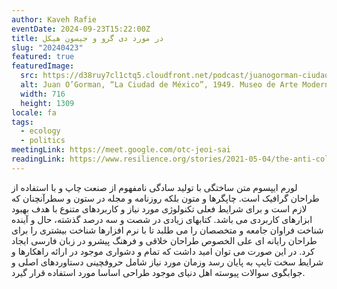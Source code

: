 ```yaml
---
author: Kaveh Rafie
eventDate: 2024-09-23T15:22:00Z
title: در مورد دی گرو و جیسون هیکل 
slug: "20240423"
featured: true
featuredImage:
  src: https://d38ruy7cl1ctq5.cloudfront.net/podcast/juanogorman-ciudaddemexico-1949-2000x1000.jpg
  alt: Juan O’Gorman, “La Ciudad de México”, 1949. Museo de Arte Moderno, Mexico City. © 2021, ProLitteris, Zurich
  width: 716
  height: 1309
locale: fa
tags:
  - ecology
  - politics
meetingLink: https://meet.google.com/otc-jeoi-sai
readingLink: https://www.resilience.org/stories/2021-05-04/the-anti-colonial-politics-of-degrowth/
---
```

لورم ایپسوم متن ساختگی با تولید سادگی نامفهوم از صنعت چاپ و با استفاده از طراحان گرافیک است. چاپگرها و متون بلکه روزنامه و مجله در ستون و سطرآنچنان که لازم است و برای شرایط فعلی تکنولوژی مورد نیاز و کاربردهای متنوع با هدف بهبود ابزارهای کاربردی می باشد. کتابهای زیادی در شصت و سه درصد گذشته، حال و آینده شناخت فراوان جامعه و متخصصان را می طلبد تا با نرم افزارها شناخت بیشتری را برای طراحان رایانه ای علی الخصوص طراحان خلاقی و فرهنگ پیشرو در زبان فارسی ایجاد کرد. در این صورت می توان امید داشت که تمام و دشواری موجود در ارائه راهکارها و شرایط سخت تایپ به پایان رسد وزمان مورد نیاز شامل حروفچینی دستاوردهای اصلی و جوابگوی سوالات پیوسته اهل دنیای موجود طراحی اساسا مورد استفاده قرار گیرد.
